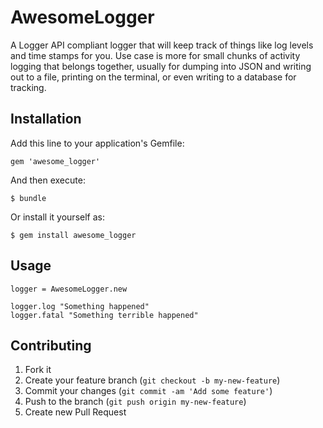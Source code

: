 # AwesomeLogger

A Logger API compliant logger that will keep track of things like log levels and time stamps for you. Use case is more for small chunks of activity logging that belongs together, usually for dumping into JSON and writing out to a file, printing on the terminal, or even writing to a database for tracking.


## Installation

Add this line to your application's Gemfile:

    gem 'awesome_logger'

And then execute:

    $ bundle

Or install it yourself as:

    $ gem install awesome_logger

## Usage

    logger = AwesomeLogger.new

    logger.log "Something happened"
    logger.fatal "Something terrible happened"


## Contributing

1. Fork it
2. Create your feature branch (`git checkout -b my-new-feature`)
3. Commit your changes (`git commit -am 'Add some feature'`)
4. Push to the branch (`git push origin my-new-feature`)
5. Create new Pull Request
